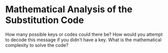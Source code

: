 # Mathematical Analysis of the Substitution Code
How many possible keys or codes could there be? How would you attempt to decode this message if you didn't have a key. What is the mathematical complexity to solve the code?
